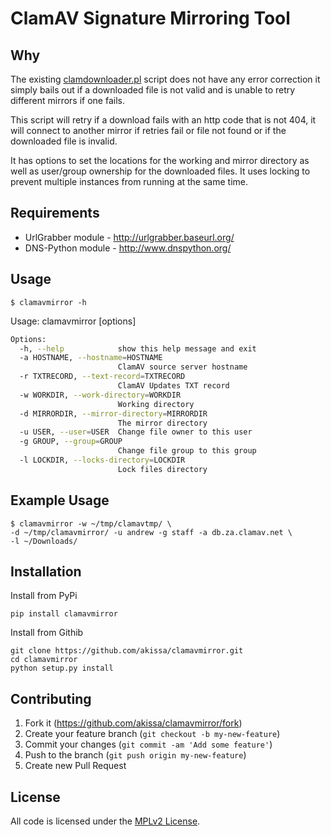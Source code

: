 # ClamAV Signature Mirroring Tool

## Why

The existing [clamdownloader.pl](https://github.com/akissa/clamav-faq/blob/master/mirrors/clamdownloader.pl)
script does not have any error correction it simply bails out if a downloaded
file is not valid and is unable to retry different mirrors if one fails.

This script will retry if a download fails with an http code that is not 404,
it will connect to another mirror if retries fail or file not found or if the
downloaded file is invalid.

It has options to set the locations for the working and mirror directory as
well as user/group ownership for the downloaded files. It uses locking to
prevent multiple instances from running at the same time.

## Requirements

* UrlGrabber module - http://urlgrabber.baseurl.org/
* DNS-Python module - http://www.dnspython.org/

## Usage

    $ clamavmirror -h

Usage: clamavmirror [options]

```bash
Options:
  -h, --help            show this help message and exit
  -a HOSTNAME, --hostname=HOSTNAME
                        ClamAV source server hostname
  -r TXTRECORD, --text-record=TXTRECORD
                        ClamAV Updates TXT record
  -w WORKDIR, --work-directory=WORKDIR
                        Working directory
  -d MIRRORDIR, --mirror-directory=MIRRORDIR
                        The mirror directory
  -u USER, --user=USER  Change file owner to this user
  -g GROUP, --group=GROUP
                        Change file group to this group
  -l LOCKDIR, --locks-directory=LOCKDIR
                        Lock files directory
```

## Example Usage

    $ clamavmirror -w ~/tmp/clamavtmp/ \
    -d ~/tmp/clamavmirror/ -u andrew -g staff -a db.za.clamav.net \
    -l ~/Downloads/


## Installation

Install from PyPi

    pip install clamavmirror

Install from Githib

    git clone https://github.com/akissa/clamavmirror.git
    cd clamavmirror
    python setup.py install

## Contributing

1. Fork it (https://github.com/akissa/clamavmirror/fork)
2. Create your feature branch (`git checkout -b my-new-feature`)
3. Commit your changes (`git commit -am 'Add some feature'`)
4. Push to the branch (`git push origin my-new-feature`)
5. Create new Pull Request


## License

All code is licensed under the
[MPLv2 License](https://github.com/akissa/clamavmirror/blob/master/LICENSE).

